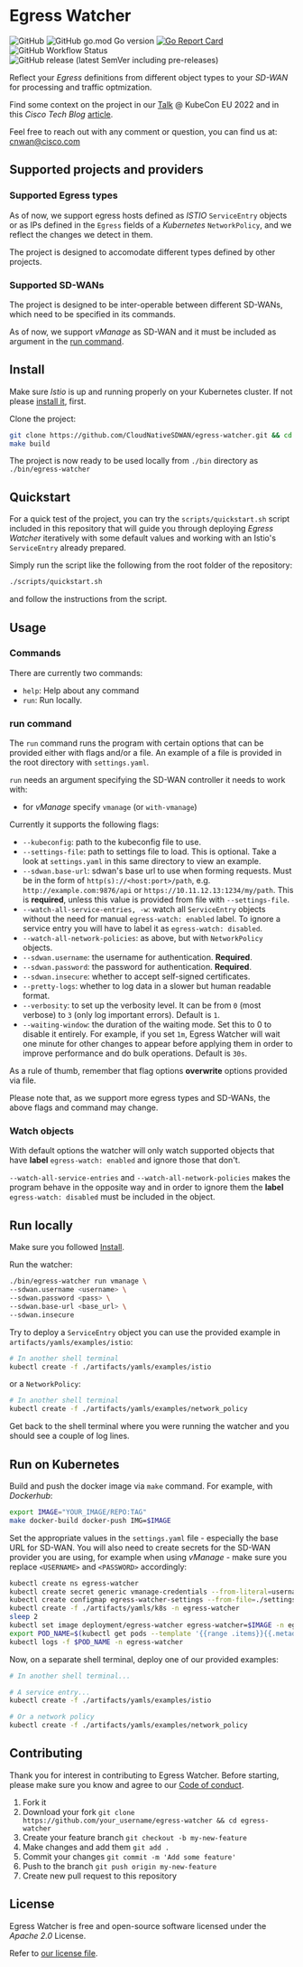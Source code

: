 # Egress Watcher

![GitHub](https://img.shields.io/github/license/CloudNativeSDWAN/egress-watcher)
![GitHub go.mod Go version](https://img.shields.io/github/go-mod/go-version/CloudNativeSDWAN/egress-watcher)
[![Go Report Card](https://goreportcard.com/badge/github.com/CloudNativeSDWAN/egress-watcher)](https://goreportcard.com/report/github.com/CloudNativeSDWAN/egress-watcher)
![GitHub Workflow Status](https://img.shields.io/github/workflow/status/CloudNativeSDWAN/egress-watcher/Test)
![GitHub release (latest SemVer including pre-releases)](https://img.shields.io/github/v/release/CloudNativeSDWAN/egress-watcher?include_prereleases)

Reflect your *Egress* definitions from different object types to your
*SD-WAN* for processing and traffic optmization.

Find some context on the project in our [Talk](https://www.youtube.com/watch?v=POEedeeRs_8) @ KubeCon EU 2022 and in this *Cisco Tech Blog* [article](https://techblog.cisco.com/blog/tell-your-sd-wan).

Feel free to reach out with any comment or question, you can find us at: cnwan@cisco.com

## Supported projects and providers

### Supported Egress types

As of now, we support egress hosts defined as *ISTIO* `ServiceEntry` objects
or as IPs defined in the `Egress` fields of a *Kubernetes* `NetworkPolicy`,
and we reflect the changes we detect in them.

The project is designed to accomodate different types defined by other
projects.

### Supported SD-WANs

The project is designed to be inter-operable between different SD-WANs, which
need to be specified in its commands.

As of now, we support *vManage* as SD-WAN and it must be included as argument
in the [run command](#run-command).

## Install

Make sure *Istio* is up and running properly on your Kubernetes cluster. If not
please [install it](https://istio.io/latest/docs/setup/), first.

Clone the project:

```bash
git clone https://github.com/CloudNativeSDWAN/egress-watcher.git && cd egress-watcher
make build
```

The project is now ready to be used locally from `./bin` directory as
`./bin/egress-watcher`

## Quickstart

For a quick test of the project, you can try the `scripts/quickstart.sh` script
included in this repository that will guide you through deploying *Egress
Watcher* iteratively with some default values and working with an Istio's `ServiceEntry`
already prepared.

Simply run the script like the following from the root folder of the
repository:

```bash
./scripts/quickstart.sh
```

and follow the instructions from the script.

## Usage

### Commands

There are currently two commands:

* `help`: Help about any command
* `run`: Run locally.

### run command

The `run` command runs the program with certain options that can be provided
either with flags and/or a file.
An example of a file is provided in the root directory with `settings.yaml`.

`run` needs an argument specifying the SD-WAN controller it needs to work with:

* for *vManage* specify `vmanage` (or `with-vmanage`)

Currently it supports the following flags:

* `--kubeconfig`: path to the kubeconfig file to use.
* `--settings-file`: path to settings file to load. This is optional. Take a
look at `settings.yaml` in this same directory to view an example.
* `--sdwan.base-url`: sdwan's base url to use when forming requests.
  Must be in the form of `http(s)://<host:port>/path`, e.g.
  `http://example.com:9876/api` or `https://10.11.12.13:1234/my/path`. This is
**required**, unless this value is provided from file with `--settings-file`.
* `--watch-all-service-entries, -w`: watch all `ServiceEntry` objects without
the need for manual `egress-watch: enabled` label.
To ignore a service entry you will have to label it as
`egress-watch: disabled`.
* `--watch-all-network-policies`: as above, but with `NetworkPolicy` objects.
* `--sdwan.username`: the username for authentication. **Required**.
* `--sdwan.password`: the password for authentication. **Required**.
* `--sdwan.insecure`: whether to accept self-signed certificates.
* `--pretty-logs`: whether to log data in a slower but human readable format.
* `--verbosity`: to set up the verbosity level. It can be from `0` (most
verbose) to `3` (only log important errors). Default is `1`.
* `--waiting-window`: the duration of the waiting mode. Set this to 0 to
  disable it entirely. For example, if you set `1m`, Egress Watcher will
  wait one minute for other changes to appear before applying them in
  order to improve performance and do bulk operations. Default is `30s`.

As a rule of thumb, remember that flag options **overwrite** options provided
via file.

Please note that, as we support more egress types and SD-WANs, the above
flags and command may change.

### Watch objects

With default options the watcher will only watch supported objects that have
**label** `egress-watch: enabled` and ignore those that don't.

`--watch-all-service-entries` and `--watch-all-network-policies` makes the
program behave in the opposite way and in order to ignore them the **label**
`egress-watch: disabled` must be included in the object.

## Run locally

Make sure you followed [Install](#install).

Run the watcher:

```bash
./bin/egress-watcher run vmanage \
--sdwan.username <username> \
--sdwan.password <pass> \
--sdwan.base-url <base_url> \
--sdwan.insecure
```

Try to deploy a `ServiceEntry` object you can use the provided example in
`artifacts/yamls/examples/istio`:

```bash
# In another shell terminal
kubectl create -f ./artifacts/yamls/examples/istio
```

or a `NetworkPolicy`:

```bash
# In another shell terminal
kubectl create -f ./artifacts/yamls/examples/network_policy
```

Get back to the shell terminal where you were running the watcher and you
should see a couple of log lines.

## Run on Kubernetes

Build and push the docker image via `make` command. For example, with
*Dockerhub*:

```bash
export IMAGE="YOUR_IMAGE/REPO:TAG"
make docker-build docker-push IMG=$IMAGE
```

Set the appropriate values in the `settings.yaml` file - especially the base
URL for SD-WAN. You will also need to create secrets for the SD-WAN provider
you are using, for example when using *vManage* - make sure you replace
`<USERNAME>` and `<PASSWORD>` accordingly:

```bash
kubectl create ns egress-watcher
kubectl create secret generic vmanage-credentials --from-literal=username=<USERNAME> --from-literal=password=<PASSWORD> -n egress-watcher
kubectl create configmap egress-watcher-settings --from-file=./settings.yaml -n egress-watcher
kubectl create -f ./artifacts/yamls/k8s -n egress-watcher
sleep 2
kubectl set image deployment/egress-watcher egress-watcher=$IMAGE -n egress-watcher
export POD_NAME=$(kubectl get pods --template '{{range .items}}{{.metadata.name}}{{"\n"}}{{end}}' -n egress-watcher | grep egress-watcher)
kubectl logs -f $POD_NAME -n egress-watcher
```

Now, on a separate shell terminal, deploy one of our provided examples:

```bash
# In another shell terminal...

# A service entry...
kubectl create -f ./artifacts/yamls/examples/istio

# Or a network policy
kubectl create -f ./artifacts/yamls/examples/network_policy
```

## Contributing

Thank you for interest in contributing to Egress Watcher.
Before starting, please make sure you know and agree to our [Code of conduct](./code-of-conduct.md).

1. Fork it
2. Download your fork
    `git clone https://github.com/your_username/egress-watcher && cd egress-watcher`
3. Create your feature branch
    `git checkout -b my-new-feature`
4. Make changes and add them
    `git add .`
5. Commit your changes
    `git commit -m 'Add some feature'`
6. Push to the branch
    `git push origin my-new-feature`
7. Create new pull request to this repository

## License

Egress Watcher is free and open-source software licensed under the *Apache 2.0*
License.

Refer to [our license file](https://github.com/CloudNativeSDWAN/egress-watcher/blob/main/LICENSE).

